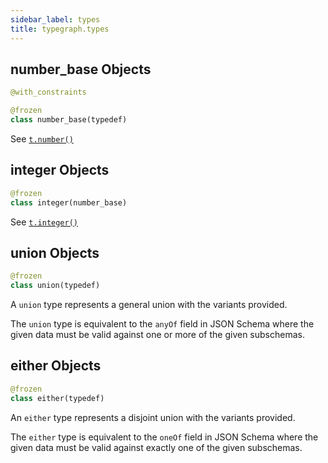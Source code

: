 ```yaml
---
sidebar_label: types
title: typegraph.types
---
```


## number\_base Objects

```python
@with_constraints

@frozen
class number_base(typedef)
```

See [`t.number()`](/docs/reference/type-system#tnumber)

## integer Objects

```python
@frozen
class integer(number_base)
```

See [`t.integer()`](/docs/reference/type-system#tinteger)

## union Objects

```python
@frozen
class union(typedef)
```

A `union` type represents a general union with the variants provided.

The `union` type is equivalent to the `anyOf` field in JSON Schema where
the given data must be valid against one or more of the given subschemas.

## either Objects

```python
@frozen
class either(typedef)
```

An `either` type represents a disjoint union with the variants provided.

The `either` type is equivalent to the `oneOf` field in JSON Schema where
the given data must be valid against exactly one of the given subschemas.

